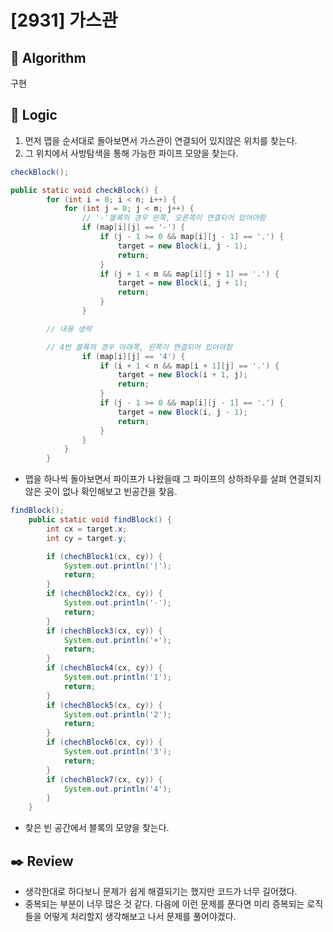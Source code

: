 # [2931] 가스관

## :pushpin: **Algorithm**

구현

## :round_pushpin: **Logic**

1. 먼저 맵을 순서대로 돌아보면서 가스관이 연결되어 있지않은 위치를 찾는다.
2. 그 위치에서 사방탐색을 통해 가능한 파이프 모양을 찾는다.

```java
checkBlock();

public static void checkBlock() {
		for (int i = 0; i < n; i++) {
			for (int j = 0; j < m; j++) {
				// '-'블록의 경우 왼쪽, 오른쪽이 연결되어 있어야함
				if (map[i][j] == '-') {
					if (j - 1 >= 0 && map[i][j - 1] == '.') {
						target = new Block(i, j - 1);
						return;
					}
					if (j + 1 < m && map[i][j + 1] == '.') {
						target = new Block(i, j + 1);
						return;
					}
				}

        // 내용 생략

        // 4번 블록의 경우 아래쪽, 왼쪽이 연결되어 있어야함
				if (map[i][j] == '4') {
					if (i + 1 < n && map[i + 1][j] == '.') {
						target = new Block(i + 1, j);
						return;
					}
					if (j - 1 >= 0 && map[i][j - 1] == '.') {
						target = new Block(i, j - 1);
						return;
					}
				}
			}
		}
```

- 맵을 하나씩 돌아보면서 파이프가 나왔을때 그 파이프의 상하좌우를 살펴 연결되지 않은 곳이 없나 확인해보고 빈공간을 찾음.

```java
findBlock();
	public static void findBlock() {
		int cx = target.x;
		int cy = target.y;

		if (chechBlock1(cx, cy)) {
			System.out.println('|');
			return;
		}
		if (chechBlock2(cx, cy)) {
			System.out.println('-');
			return;
		}
		if (chechBlock3(cx, cy)) {
			System.out.println('+');
			return;
		}
		if (chechBlock4(cx, cy)) {
			System.out.println('1');
			return;
		}
		if (chechBlock5(cx, cy)) {
			System.out.println('2');
			return;
		}
		if (chechBlock6(cx, cy)) {
			System.out.println('3');
			return;
		}
		if (chechBlock7(cx, cy)) {
			System.out.println('4');
		}
	}
```

- 찾은 빈 공간에서 블록의 모양을 찾는다.

## :black_nib: **Review**

- 생각한대로 하다보니 문제가 쉽게 해결되기는 했지만 코드가 너무 길어졌다.
- 중복되는 부분이 너무 많은 것 같다. 다음에 이런 문제를 푼다면 미리 증복되는 로직들을 어떻게 처리할지 생각해보고 나서 문제를 풀어야겠다.
